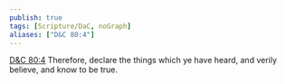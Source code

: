 ```yaml
---
publish: true
tags: [Scripture/DaC, noGraph]
aliases: ["D&C 80:4"]
---
```

[D&C 80:4](https://churchofjesuschrist.org/study/scriptures/dc-testament/dc/80?lang=eng&id=p4#p4) Therefore, declare the things which ye have heard, and verily believe, and know to be true.
